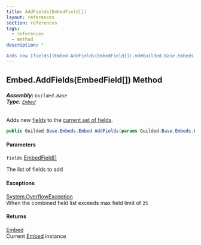 ```yaml
---
title: AddFields(EmbedField[])
layout: references
section: references
tags:
  - references
  - method
description: "

Adds new [fields](Embed.AddFields(EmbedField[]).md#Guilded.Base.Embeds.Embed.AddFields(Guilded.Base.Embeds.EmbedField[]).fields 'Guilded.Base.Embeds.Embed.AddFields(Guilded.Base.Embeds.EmbedField[]).fields') to the [current set of fields](Embed.Fields.md 'Guilded.Base.Embeds.Embed.Fields')."
---
```


## Embed.AddFields(EmbedField[]) Method
###### **Assembly:** `Guilded.Base`<br/>**Type:** [`Embed`](Embed.md 'Guilded.Base.Embeds.Embed')

Adds new [fields](Embed.AddFields(EmbedField[]).md#Guilded.Base.Embeds.Embed.AddFields(Guilded.Base.Embeds.EmbedField[]).fields 'Guilded.Base.Embeds.Embed.AddFields(Guilded.Base.Embeds.EmbedField[]).fields') to the [current set of fields](Embed.Fields.md 'Guilded.Base.Embeds.Embed.Fields').

```csharp
public Guilded.Base.Embeds.Embed AddFields(params Guilded.Base.Embeds.EmbedField[] fields);
```
#### Parameters

<a name='Guilded.Base.Embeds.Embed.AddFields(Guilded.Base.Embeds.EmbedField[]).fields'></a>

`fields` [EmbedField](EmbedField.md 'Guilded.Base.Embeds.EmbedField')[[]](https://docs.microsoft.com/en-us/dotnet/api/System.Array 'System.Array')

The list of fields to add

#### Exceptions

[System.OverflowException](https://docs.microsoft.com/en-us/dotnet/api/System.OverflowException 'System.OverflowException')  
When the combined field list exceeds max field limit of `25`

#### Returns
[Embed](Embed.md 'Guilded.Base.Embeds.Embed')  
Current [Embed](Embed.md 'Guilded.Base.Embeds.Embed') instance